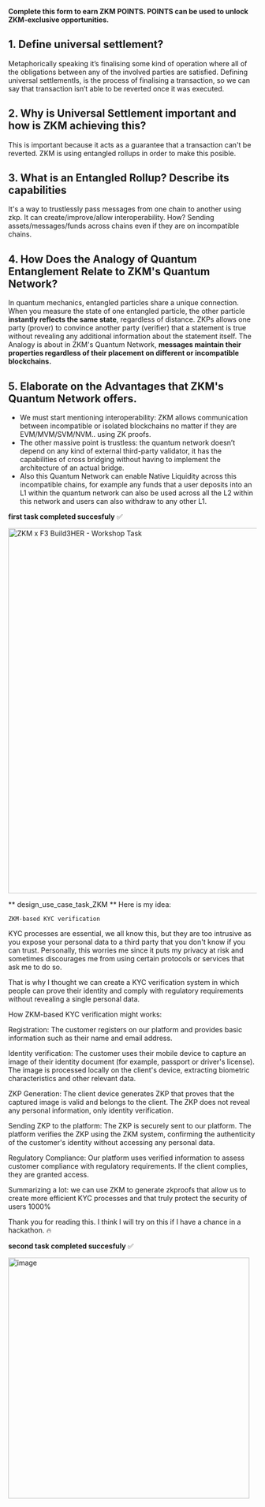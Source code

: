 **Complete this form to earn ZKM POINTS. POINTS can be used to unlock ZKM-exclusive opportunities.**

## 1. Define universal settlement?
Metaphorically speaking it’s finalising some kind of operation where all of the obligations between any of the involved parties are satisfied. Defining universal settlementIs, is the process of finalising a transaction, so we can say that transaction isn’t able to be reverted once it was executed. 

## 2. Why is Universal Settlement important and how is ZKM achieving this?
This is important because it acts as a guarantee that a transaction can't be reverted. ZKM is using entangled rollups in order to make this posible.

## 3. What is an Entangled Rollup? Describe its capabilities
It's a way to trustlessly pass messages from one chain to another using zkp. It can create/improve/allow interoperability. How? Sending assets/messages/funds across chains even if they are on incompatible chains. 

## 4. How Does the Analogy of Quantum Entanglement Relate to ZKM's Quantum Network?
In quantum mechanics, entangled particles share a unique connection. When you measure the state of one entangled particle, the other particle **instantly reflects the same state**, regardless of distance. ZKPs allows one party (prover) to convince another party (verifier) that a statement is true without revealing any additional information about the statement itself.  The Analogy is about in ZKM's Quantum Network, **messages maintain their properties regardless of their placement on different or incompatible blockchains.**

## 5. Elaborate on the Advantages that ZKM's Quantum Network offers.
- We must start mentioning interoperability: ZKM allows communication between incompatible or isolated blockchains no matter if they are EVM/MVM/SVM/NVM..  using ZK proofs.
- The other massive point is trustless: the quantum network doesn’t depend on any kind of external third-party validator, it has the capabilities of cross bridging without having to implement the architecture of an actual bridge.
- Also this Quantum Network can enable Native Liquidity across this incompatible chains, for example any funds that a user deposits into an L1 within the quantum network can also be used across all the L2 within this network and users can also withdraw to any other L1.

**first task completed succesfuly** ✅

<img width="741" alt="ZKM x F3 Build3HER - Workshop Task" src="https://github.com/dolvin17/design_use_case_task_ZKM/assets/101130252/d78c76ea-5f71-4bc8-8818-8388e5d8902c">

** design_use_case_task_ZKM ** 
Here is my idea:

`ZKM-based KYC verification`

KYC processes are essential, we all know this, but they are too intrusive as you expose your personal data to a third party that you don't know if you can trust. Personally, this worries me since it puts my privacy at risk and sometimes discourages me from using certain protocols or services that ask me to do so.

That is why I thought we can create a KYC verification system in which people can prove their identity and comply with regulatory requirements without revealing a single personal data.

How ZKM-based KYC verification might works:

Registration: The customer registers on our platform and provides basic information such as their name and email address.

Identity verification: The customer uses their mobile device to capture an image of their identity document (for example, passport or driver's license). The image is processed locally on the client's device, extracting biometric characteristics and other relevant data.

ZKP Generation: The client device generates ZKP that proves that the captured image is valid and belongs to the client. The ZKP does not reveal any personal information, only identity verification.

Sending ZKP to the platform: The ZKP is securely sent to our platform. The platform verifies the ZKP using the ZKM system, confirming the authenticity of the customer's identity without accessing any personal data.

Regulatory Compliance: Our platform uses verified information to assess customer compliance with regulatory requirements. If the client complies, they are granted access.

Summarizing a lot: we can use ZKM to generate zkproofs that allow us to create more efficient KYC processes and that truly protect the security of users 1000%

Thank you for reading this. I think I will try on this if I have a chance in a hackathon. 🔥

**second task completed succesfuly** ✅

<img width="489" alt="image" src="https://github.com/dolvin17/design_use_case_task_ZKM/assets/101130252/38921879-af27-4d9a-9167-14e3888d36f0">
